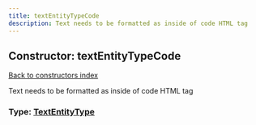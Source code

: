 ```yaml
---
title: textEntityTypeCode
description: Text needs to be formatted as inside of code HTML tag
---
```

## Constructor: textEntityTypeCode  
[Back to constructors index](index.md)



Text needs to be formatted as inside of code HTML tag




### Type: [TextEntityType](../types/TextEntityType.md)


